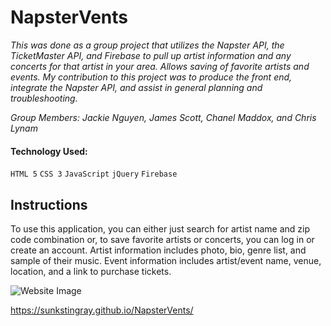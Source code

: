 # NapsterVents

*This was done as a group project that utilizes the Napster API, the TicketMaster API, and Firebase to pull up artist information and any concerts for that artist in your area. Allows saving of favorite artists and events. My contribution to this project was to produce the front end, integrate the Napster API, and assist in general planning and troubleshooting.*

*Group Members: Jackie Nguyen, James Scott, Chanel Maddox, and Chris Lynam*

#### Technology Used:

`HTML 5` `CSS 3` `JavaScript` `jQuery` `Firebase`

## Instructions

To use this application, you can either just search for artist name and zip code combination or, to save favorite artists or concerts, you can log in or create an account. Artist information includes photo, bio, genre list, and sample of their music. Event information includes artist/event name, venue, location, and a link to purchase tickets.


![Website Image](https://sunkstingray.github.io/NapsterVents/assets/images/napster-vents.gif)

https://sunkstingray.github.io/NapsterVents/